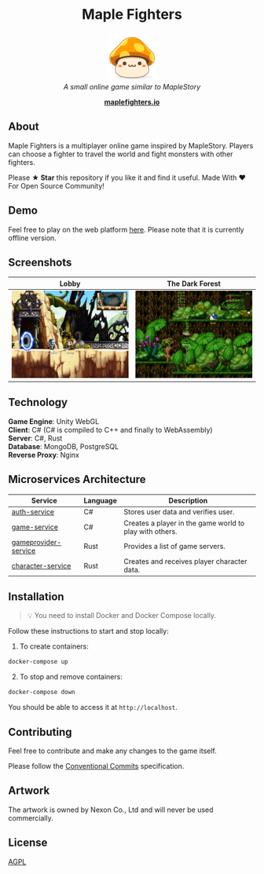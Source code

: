 <h1 align="center">Maple Fighters</h1>
<p align="center">
  <img src="docs/images/maplestory-icon.png" width="100px" height="100px"/>
  <br><i>A small online game similar to MapleStory</i><br>
</p>
<p align="center">
  <a href="http://maplefighters.io"><strong>maplefighters.io</strong></a>
  <br>
</p>

## About

Maple Fighters is a multiplayer online game inspired by MapleStory. Players can choose a fighter to travel the world and fight monsters with other fighters.

Please **★ Star** this repository if you like it and find it useful. Made With ❤ For Open Source Community!

## Demo

Feel free to play on the web platform [here](https://ukben.dev/maple-fighters). Please note that it is currently offline version.

## Screenshots

| Lobby                                                                                                         | The Dark Forest                                                                                                    |
| ----------------------------------------------------------------------------------------------------------------- | ------------------------------------------------------------------------------------------------------------------ |
| <img src="docs/images/lobby.jpg"> | <img src="docs/images/the-dark-forest.jpg"> |

## Technology

**Game Engine**: Unity WebGL   
**Client**: C# (C# is compiled to C++ and finally to WebAssembly)   
**Server**: C#, Rust   
**Database**: MongoDB, PostgreSQL   
**Reverse Proxy**: Nginx   

## Microservices Architecture

| Service                                              | Language      | Description                                                    														|
| ---------------------------------------------------- | ------------- | -------------------------------------------------------------------------------------------------------------------------------------------------------------------------------|
| [auth-service](./src/auth-service)                   | C#            | Stores user data and verifies user. 			   															|
| [game-service](./src/game-service/Game.Application)                   | C#            | Creates a player in the game world to play with others. 	|
| [gameprovider-service](./src/gameprovider-service)   | Rust          | Provides a list of game servers. 																|
| [character-service](./src/character-service)         | Rust          | Creates and receives player character data. 																|

## Installation

> 💡 You need to install Docker and Docker Compose locally.

Follow these instructions to start and stop locally:

1. To create containers:
```bash
docker-compose up
```

2. To stop and remove containers:
```bash
docker-compose down
```
You should be able to access it at `http://localhost`.

## Contributing

Feel free to contribute and make any changes to the game itself.

Please follow the [Conventional Commits](https://www.conventionalcommits.org/) specification.

## Artwork

The artwork is owned by Nexon Co., Ltd and will never be used commercially.

## License

[AGPL](https://choosealicense.com/licenses/agpl-3.0/)
